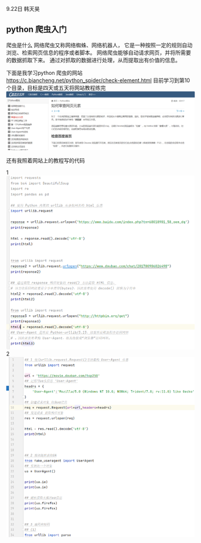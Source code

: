 9.22日 韩天昊
## python 爬虫入门
爬虫是什么
网络爬虫又称网络蜘蛛、网络机器人，
它是一种按照一定的规则自动浏览、检索网页信息的程序或者脚本。
网络爬虫能够自动请求网页，并将所需要的数据抓取下来。
通过对抓取的数据进行处理，从而提取出有价值的信息。

下面是我学习python 爬虫的网站
https://c.biancheng.net/python_spider/check-element.html
目前学习到第10个目录，目标是四天或五天将网站教程练完
![](img/QQ_1758636976339.png)


还有我照着网站上的教程写的代码

1
![](img/QQ_1758637149105.png)
2
![](img/QQ_1758637212717.png)






